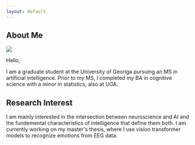 ```yaml
---
layout: default
---
```


## About Me

<img class="profile-picture" src="profile.png">

Hello,

I am a graduate student at the University of Georiga pursuing an MS in artificial intelligence. Prior to my MS, I completed my BA in cognitive science with a minor in statistics, also at UGA.

## Research Interest

I am mainly interested in the intersection between neuroscience and AI and the fundemental characteristics of intelligence that define them both. I am currently working on my master's thesis, where I use vision transformer models to recognize emotions from EEG data.